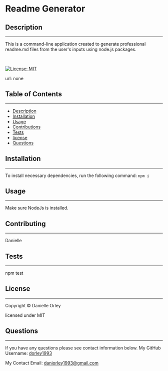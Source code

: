 # Readme Generator
 
## Description 
---

This is a command-line application created to generate professional readme.md files from the user's inputs using node.js packages. 

<br>

[![License: MIT](https://img.shields.io/badge/License-MIT-yellow.svg)](https://opensource.org/licenses/MIT)
    
url: none

## Table of Contents
---
* [Description](#Description)
* [Installation](#Installation)
* [Usage](#Usage)
* [Contributions](#Contributions)
* [Tests](#Tests)
* [license](#license)
* [Questions](#Questions)
    
## Installation 
---


To install necessary dependencies, run the following command:
```npm i```

## Usage 
---
Make sure NodeJs is installed. 

## Contributing
---
Danielle
    
## Tests 
---
npm test

## License
---
Copyright © Danielle Orley 

licensed under MIT

## Questions 
---
If you have any questions please see contact information below.
My GitHub Username: [dorley1993](http://github.com/dorley1993)
    
My Contact Email: daniorley1993@gmail.com

